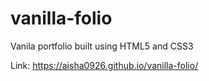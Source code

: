 # vanilla-folio
Vanila portfolio built using HTML5 and CSS3

Link: https://aisha0926.github.io/vanilla-folio/
